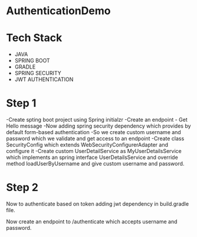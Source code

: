 # AuthenticationDemo

# Tech Stack

 - JAVA
 - SPRING BOOT
 - GRADLE
 - SPRING SECURITY
 - JWT AUTHENTICATION
 
 
 # Step 1
 
  -Create spting boot project using Spring initialzr
  -Create an endpoint - Get Hello message
  -Now adding spring security dependency which provides by default form-based authentication 
  -So we create custom username and password which we validate and get access to an endpoint
  -Create class SecurityConfig which extends WebSecurityConfigurerAdapter and configure it
  -Create custom UserDetailService as MyUserDetailsService which implements an spring interface UserDetailsService and override method loadUserByUsername
   and give custom username and password.
   
# Step 2

Now to authenticate based on token adding jwt dependency in build.gradle file.

Now create an endpoint to /authenticate which accepts username and password.
